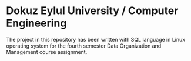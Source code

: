 # Dokuz Eylul University / Computer Engineering
The project in this repository has been written with SQL language in Linux operating system for the fourth semester Data Organization and Management course assignment.
